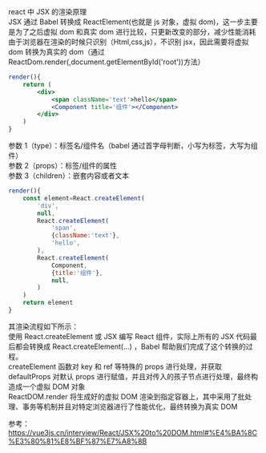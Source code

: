 react 中 JSX 的渲染原理  
JSX 通过 Babel 转换成 ReactElement(也就是 js 对象，虚拟 dom)，这一步主要是为了之后虚拟 dom 和真实 dom 进行比较，只更新改变的部分，减少性能消耗
由于浏览器在渲染的时候只识别（Html,css,js），不识别 jsx，因此需要将虚拟 dom 转换为真实的 dom（通过 ReactDom.render(<Component />,document.getElementById('root'))方法）

```jsx
render(){
	return (
		<div>
			<span className='text'>hello</span>
			<Component title='组件'></Component>
		</div>
	)
}
```

参数 1（type）：标签名/组件名（babel 通过首字母判断，小写为标签，大写为组件）  
参数 2（props）：标签/组件的属性  
参数 3（children）：嵌套内容或者文本

```jsx
render(){
	const element=React.createElement(
		'div',
		null,
		React.createElement(
			'span',
			{className:'text'},
			'hello',
		),
		React.createElement(
			Component,
			{title:'组件'},
			null,
		)
	)
	return element
}
```

其渲染流程如下所示：  
使用 React.createElement 或 JSX 编写 React 组件，实际上所有的 JSX 代码最后都会转换成 React.createElement(...) ，Babel 帮助我们完成了这个转换的过程。  
createElement 函数对 key 和 ref 等特殊的 props 进行处理，并获取 defaultProps 对默认 props 进行赋值，并且对传入的孩子节点进行处理，最终构造成一个虚拟 DOM 对象  
ReactDOM.render 将生成好的虚拟 DOM 渲染到指定容器上，其中采用了批处理、事务等机制并且对特定浏览器进行了性能优化，最终转换为真实 DOM

参考：https://vue3js.cn/interview/React/JSX%20to%20DOM.html#%E4%BA%8C%E3%80%81%E8%BF%87%E7%A8%8B
